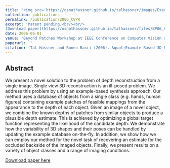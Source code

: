 ```yaml
---
title: "<img src='https://osnathassner.github.io/talhassner/images/Example Based 3D Reconstruction from Single 2D Images - Icon.jpg' width='80'> Example Based 3D Reconstruction from Single 2D Images"
collection: publications
permalink: /publication/2006_CVPR
excerpt: 'Patent pending.<br/><br/>
[Download paper](https://osnathassner.github.io/talhassner/files/BP06_HASSNER_T.pdf) '
date: 2006-06-01
venue: 'Beyond Patches Workshop at IEEE Conference on Computer Vision and Pattern Recognition (CVPR), New-York'
paperurl: ''
citation: 'Tal Hassner and Ronen Basri (2006). &quot;Example Based 3D Reconstruction from Single 2D Images.&quot; <i>Beyond Patches Workshop at IEEE Conference on Computer Vision and Pattern Recognition (CVPR), New-York</i>.'
---
```


Abstract
------
We present a novel solution to the problem of depth reconstruction from a single image. Single view 3D reconstruction is an ill-posed problem. We address this problem by using an example-based synthesis approach. Our method uses a database of objects from a single class (e.g. hands, human figures) containing example patches of feasible mappings from the appearance to the depth of each object. Given an image of a novel object, we combine the known depths of patches from similar objects to produce a plausible depth estimate. This is achieved by optimizing a global target function representing the likelihood of the candidate depth. We demonstrate how the variability of 3D shapes and their poses can be handled by updating the example database on-the-fly. In addition, we show how we can employ our method for the novel task of recovering an estimate for the occluded backside of the imaged objects. Finally, we present results on a variety of object classes and a range of imaging conditions.

[Download paper here](https://osnathassner.github.io/talhassner/files/BP06_HASSNER_T.pdf)
